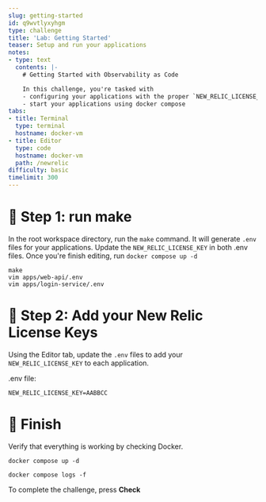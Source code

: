 ```yaml
---
slug: getting-started
id: q9wvtlyxyhgm
type: challenge
title: 'Lab: Getting Started'
teaser: Setup and run your applications
notes:
- type: text
  contents: |-
    # Getting Started with Observability as Code

    In this challenge, you're tasked with
    - configuring your applications with the proper `NEW_RELIC_LICENSE_KEY`
    - start your applications using docker compose
tabs:
- title: Terminal
  type: terminal
  hostname: docker-vm
- title: Editor
  type: code
  hostname: docker-vm
  path: /newrelic
difficulty: basic
timelimit: 300
---
```


🧪 Step 1: run make
=======================

In the root workspace directory, run the `make` command.
It will generate `.env` files for your applications.
Update the `NEW_RELIC_LICENSE_KEY` in both .env files.
Once you're finish editing, run `docker compose up -d`

```
make
vim apps/web-api/.env
vim apps/login-service/.env
```
🧪 Step 2: Add your New Relic License Keys
=======================

Using the Editor tab, update the `.env` files to add your `NEW_RELIC_LICENSE_KEY` to each application.

.env file:
```
NEW_RELIC_LICENSE_KEY=AABBCC
```

🏁 Finish
=========
Verify that everything is working by checking Docker.

```
docker compose up -d
```

```
docker compose logs -f
```

To complete the challenge, press **Check**

